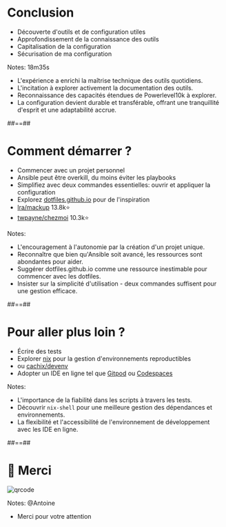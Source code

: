 <!-- .slide: -->
# Conclusion

- Découverte d'outils et de configuration utiles
- Approfondissement de la connaissance des outils
- Capitalisation de la configuration
- Sécurisation de ma configuration
<!-- .element: class="list-fragment" -->

Notes:
18m35s
* L'expérience a enrichi la maîtrise technique des outils quotidiens.
* L'incitation à explorer activement la documentation des outils.
* Reconnaissance des capacités étendues de Powerlevel10k à explorer.
* La configuration devient durable et transférable, offrant une tranquillité d'esprit et une adaptabilité accrue.

##==##
<!-- .slide: -->
# Comment démarrer ?

- Commencer avec un projet personnel
- Ansible peut être overkill, du moins éviter les playbooks
- Simplifiez avec deux commandes essentielles: ouvrir et appliquer la configuration
- Explorez [dotfiles.github.io](https://dotfiles.github.io/) pour de l'inspiration
- [lra/mackup](https://github.com/lra/mackup) 13.8k⭐️
- [twpayne/chezmoi](https://github.com/twpayne/chezmoi) 10.3k⭐️
<!-- .element: class="list-fragment" -->

Notes:
* L'encouragement à l'autonomie par la création d'un projet unique.
* Reconnaître que bien qu'Ansible soit avancé, les ressources sont abondantes pour aider.
* Suggérer dotfiles.github.io comme une ressource inestimable pour commencer avec les dotfiles.
* Insister sur la simplicité d'utilisation - deux commandes suffisent pour une gestion efficace.

##==##
<!-- .slide: -->
# Pour aller plus loin ?

- Écrire des tests
- Explorer [nix](https://github.com/NixOS/nix) pour la gestion d'environnements reproductibles 
- ou [cachix/devenv](https://github.com/cachix/devenv)
- Adopter un IDE en ligne tel que [Gitpod](https://www.gitpod.io/) ou [Codespaces](https://docs.github.com/en/codespaces/overview)
<!-- .element: class="list-fragment" -->

Notes:
* L'importance de la fiabilité dans les scripts à travers les tests.
* Découvrir `nix-shell` pour une meilleure gestion des dépendances et environnements.
* La flexibilité et l'accessibilité de l'environnement de développement avec les IDE en ligne.

##==##
<!-- .slide: class="transition bg-pink" -->
# 🙏 Merci

![qrcode](./assets/images/qrcode-feedback.png)

Notes: @Antoine
* Merci pour votre attention
